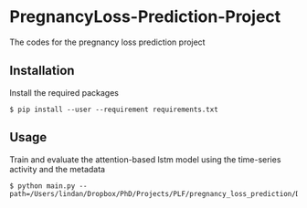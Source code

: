 # PregnancyLoss-Prediction-Project
The codes for the pregnancy loss prediction project

## Installation
Install the required packages
    
    $ pip install --user --requirement requirements.txt
    
## Usage
Train and evaluate the attention-based lstm model using the time-series activity and the metadata
    
    $ python main.py --path=/Users/lindan/Dropbox/PhD/Projects/PLF/pregnancy_loss_prediction/Data/long_14_step_1_random.csv
